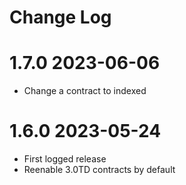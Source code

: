 # Change Log

# 1.7.0 2023-06-06

- Change a contract to indexed

# 1.6.0 2023-05-24

- First logged release
- Reenable 3.0TD contracts by default
